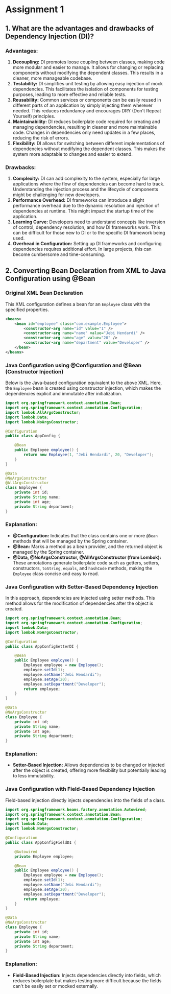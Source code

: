 # Assignment 1

## 1. What are the advantages and drawbacks of Dependency Injection (DI)?

### Advantages:
1. **Decoupling:** DI promotes loose coupling between classes, making code more modular and easier to manage. It allows for changing or replacing components without modifying the dependent classes. This results in a cleaner, more manageable codebase.
2. **Testability:** DI simplifies unit testing by allowing easy injection of mock dependencies. This facilitates the isolation of components for testing purposes, leading to more effective and reliable tests.
3. **Reusability:** Common services or components can be easily reused in different parts of an application by simply injecting them wherever needed. This reduces redundancy and encourages DRY (Don't Repeat Yourself) principles.
4. **Maintainability:** DI reduces boilerplate code required for creating and managing dependencies, resulting in cleaner and more maintainable code. Changes in dependencies only need updates in a few places, reducing the risk of errors.
5. **Flexibility:** DI allows for switching between different implementations of dependencies without modifying the dependent classes. This makes the system more adaptable to changes and easier to extend.

### Drawbacks:
1. **Complexity:** DI can add complexity to the system, especially for large applications where the flow of dependencies can become hard to track. Understanding the injection process and the lifecycle of components might be challenging for new developers.
2. **Performance Overhead:** DI frameworks can introduce a slight performance overhead due to the dynamic resolution and injection of dependencies at runtime. This might impact the startup time of the application.
3. **Learning Curve:** Developers need to understand concepts like inversion of control, dependency resolution, and how DI frameworks work. This can be difficult for those new to DI or to the specific DI framework being used.
4. **Overhead in Configuration:** Setting up DI frameworks and configuring dependencies requires additional effort. In large projects, this can become cumbersome and time-consuming.

## 2. Converting Bean Declaration from XML to Java Configuration using @Bean

### Original XML Bean Declaration

This XML configuration defines a bean for an `Employee` class with the specified properties.

```xml
<beans>
    <bean id="employee" class="com.example.Employee">
        <constructor-arg name="id" value="1" />
        <constructor-arg name="name" value="Jebi Hendardi" />
        <constructor-arg name="age" value="20" />
        <constructor-arg name="department" value="Developer" />
    </bean>
</beans>
```

### Java Configuration using @Configuration and @Bean (Constructor Injection)

Below is the Java-based configuration equivalent to the above XML. Here, the `Employee` bean is created using constructor injection, which makes the dependencies explicit and immutable after initialization.

```java
import org.springframework.context.annotation.Bean;
import org.springframework.context.annotation.Configuration;
import lombok.AllArgsConstructor;
import lombok.Data;
import lombok.NoArgsConstructor;

@Configuration
public class AppConfig {

    @Bean
    public Employee employee() {
        return new Employee(1, "Jebi Hendardi", 20, "Developer");
    }
}

@Data
@NoArgsConstructor
@AllArgsConstructor
class Employee {
    private int id;
    private String name;
    private int age;
    private String department;
}
```

### Explanation:

- **@Configuration:** Indicates that the class contains one or more `@Bean` methods that will be managed by the Spring container.
- **@Bean:** Marks a method as a bean provider, and the returned object is managed by the Spring container.
- **@Data, @NoArgsConstructor, @AllArgsConstructor (from Lombok):** These annotations generate boilerplate code such as getters, setters, constructors, `toString`, `equals`, and `hashCode` methods, making the `Employee` class concise and easy to read.

### Java Configuration with Setter-Based Dependency Injection

In this approach, dependencies are injected using setter methods. This method allows for the modification of dependencies after the object is created.

```java
import org.springframework.context.annotation.Bean;
import org.springframework.context.annotation.Configuration;
import lombok.Data;
import lombok.NoArgsConstructor;

@Configuration
public class AppConfigSetterDI {

    @Bean
    public Employee employee() {
        Employee employee = new Employee();
        employee.setId(1);
        employee.setName("Jebi Hendardi");
        employee.setAge(20);
        employee.setDepartment("Developer");
        return employee;
    }
}

@Data
@NoArgsConstructor
class Employee {
    private int id;
    private String name;
    private int age;
    private String department;
}
```

### Explanation:

- **Setter-Based Injection:** Allows dependencies to be changed or injected after the object is created, offering more flexibility but potentially leading to less immutability.

### Java Configuration with Field-Based Dependency Injection

Field-based injection directly injects dependencies into the fields of a class. 

```java
import org.springframework.beans.factory.annotation.Autowired;
import org.springframework.context.annotation.Bean;
import org.springframework.context.annotation.Configuration;
import lombok.Data;
import lombok.NoArgsConstructor;

@Configuration
public class AppConfigFieldDI {

    @Autowired
    private Employee employee;

    @Bean
    public Employee employee() {
        Employee employee = new Employee();
        employee.setId(1);
        employee.setName("Jebi Hendardi");
        employee.setAge(20);
        employee.setDepartment("Developer");
        return employee;
    }
}

@Data
@NoArgsConstructor
class Employee {
    private int id;
    private String name;
    private int age;
    private String department;
}
```

### Explanation:

- **Field-Based Injection:** Injects dependencies directly into fields, which reduces boilerplate but makes testing more difficult because the fields can't be easily set or mocked externally.

